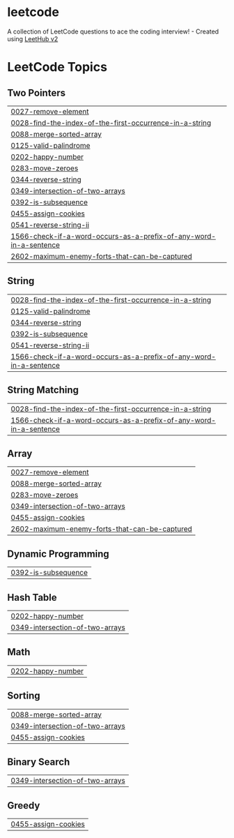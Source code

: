 # leetcode
A collection of LeetCode questions to ace the coding interview! - Created using [LeetHub v2](https://github.com/arunbhardwaj/LeetHub-2.0)

<!---LeetCode Topics Start-->
# LeetCode Topics
## Two Pointers
|  |
| ------- |
| [0027-remove-element](https://github.com/santoshkunwar8/leetcode/tree/master/0027-remove-element) |
| [0028-find-the-index-of-the-first-occurrence-in-a-string](https://github.com/santoshkunwar8/leetcode/tree/master/0028-find-the-index-of-the-first-occurrence-in-a-string) |
| [0088-merge-sorted-array](https://github.com/santoshkunwar8/leetcode/tree/master/0088-merge-sorted-array) |
| [0125-valid-palindrome](https://github.com/santoshkunwar8/leetcode/tree/master/0125-valid-palindrome) |
| [0202-happy-number](https://github.com/santoshkunwar8/leetcode/tree/master/0202-happy-number) |
| [0283-move-zeroes](https://github.com/santoshkunwar8/leetcode/tree/master/0283-move-zeroes) |
| [0344-reverse-string](https://github.com/santoshkunwar8/leetcode/tree/master/0344-reverse-string) |
| [0349-intersection-of-two-arrays](https://github.com/santoshkunwar8/leetcode/tree/master/0349-intersection-of-two-arrays) |
| [0392-is-subsequence](https://github.com/santoshkunwar8/leetcode/tree/master/0392-is-subsequence) |
| [0455-assign-cookies](https://github.com/santoshkunwar8/leetcode/tree/master/0455-assign-cookies) |
| [0541-reverse-string-ii](https://github.com/santoshkunwar8/leetcode/tree/master/0541-reverse-string-ii) |
| [1566-check-if-a-word-occurs-as-a-prefix-of-any-word-in-a-sentence](https://github.com/santoshkunwar8/leetcode/tree/master/1566-check-if-a-word-occurs-as-a-prefix-of-any-word-in-a-sentence) |
| [2602-maximum-enemy-forts-that-can-be-captured](https://github.com/santoshkunwar8/leetcode/tree/master/2602-maximum-enemy-forts-that-can-be-captured) |
## String
|  |
| ------- |
| [0028-find-the-index-of-the-first-occurrence-in-a-string](https://github.com/santoshkunwar8/leetcode/tree/master/0028-find-the-index-of-the-first-occurrence-in-a-string) |
| [0125-valid-palindrome](https://github.com/santoshkunwar8/leetcode/tree/master/0125-valid-palindrome) |
| [0344-reverse-string](https://github.com/santoshkunwar8/leetcode/tree/master/0344-reverse-string) |
| [0392-is-subsequence](https://github.com/santoshkunwar8/leetcode/tree/master/0392-is-subsequence) |
| [0541-reverse-string-ii](https://github.com/santoshkunwar8/leetcode/tree/master/0541-reverse-string-ii) |
| [1566-check-if-a-word-occurs-as-a-prefix-of-any-word-in-a-sentence](https://github.com/santoshkunwar8/leetcode/tree/master/1566-check-if-a-word-occurs-as-a-prefix-of-any-word-in-a-sentence) |
## String Matching
|  |
| ------- |
| [0028-find-the-index-of-the-first-occurrence-in-a-string](https://github.com/santoshkunwar8/leetcode/tree/master/0028-find-the-index-of-the-first-occurrence-in-a-string) |
| [1566-check-if-a-word-occurs-as-a-prefix-of-any-word-in-a-sentence](https://github.com/santoshkunwar8/leetcode/tree/master/1566-check-if-a-word-occurs-as-a-prefix-of-any-word-in-a-sentence) |
## Array
|  |
| ------- |
| [0027-remove-element](https://github.com/santoshkunwar8/leetcode/tree/master/0027-remove-element) |
| [0088-merge-sorted-array](https://github.com/santoshkunwar8/leetcode/tree/master/0088-merge-sorted-array) |
| [0283-move-zeroes](https://github.com/santoshkunwar8/leetcode/tree/master/0283-move-zeroes) |
| [0349-intersection-of-two-arrays](https://github.com/santoshkunwar8/leetcode/tree/master/0349-intersection-of-two-arrays) |
| [0455-assign-cookies](https://github.com/santoshkunwar8/leetcode/tree/master/0455-assign-cookies) |
| [2602-maximum-enemy-forts-that-can-be-captured](https://github.com/santoshkunwar8/leetcode/tree/master/2602-maximum-enemy-forts-that-can-be-captured) |
## Dynamic Programming
|  |
| ------- |
| [0392-is-subsequence](https://github.com/santoshkunwar8/leetcode/tree/master/0392-is-subsequence) |
## Hash Table
|  |
| ------- |
| [0202-happy-number](https://github.com/santoshkunwar8/leetcode/tree/master/0202-happy-number) |
| [0349-intersection-of-two-arrays](https://github.com/santoshkunwar8/leetcode/tree/master/0349-intersection-of-two-arrays) |
## Math
|  |
| ------- |
| [0202-happy-number](https://github.com/santoshkunwar8/leetcode/tree/master/0202-happy-number) |
## Sorting
|  |
| ------- |
| [0088-merge-sorted-array](https://github.com/santoshkunwar8/leetcode/tree/master/0088-merge-sorted-array) |
| [0349-intersection-of-two-arrays](https://github.com/santoshkunwar8/leetcode/tree/master/0349-intersection-of-two-arrays) |
| [0455-assign-cookies](https://github.com/santoshkunwar8/leetcode/tree/master/0455-assign-cookies) |
## Binary Search
|  |
| ------- |
| [0349-intersection-of-two-arrays](https://github.com/santoshkunwar8/leetcode/tree/master/0349-intersection-of-two-arrays) |
## Greedy
|  |
| ------- |
| [0455-assign-cookies](https://github.com/santoshkunwar8/leetcode/tree/master/0455-assign-cookies) |
<!---LeetCode Topics End-->